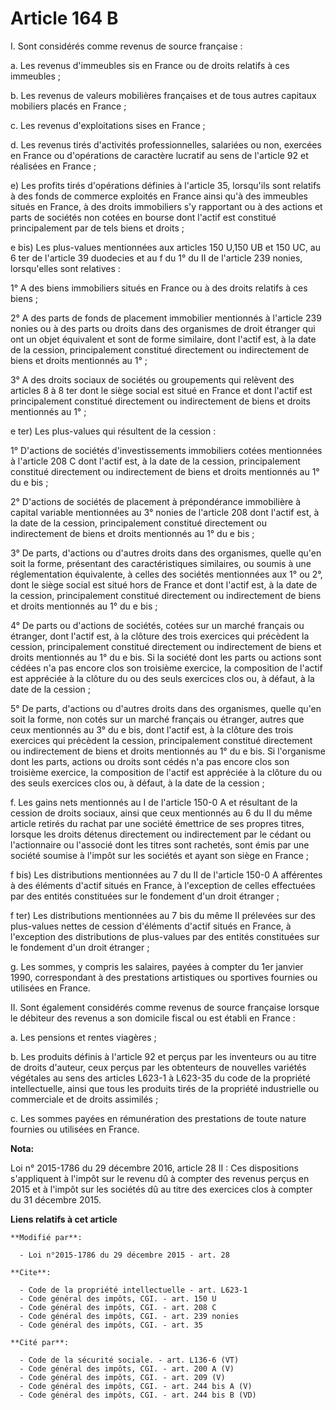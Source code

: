 # Article 164 B

I. Sont considérés comme revenus de source française : 

a. Les revenus d'immeubles sis en France ou de droits relatifs à ces immeubles ; 

b. Les revenus de valeurs mobilières françaises et de tous autres capitaux mobiliers placés en France ; 

c. Les revenus d'exploitations sises en France ; 

d. Les revenus tirés d'activités professionnelles, salariées ou non, exercées en France ou d'opérations de caractère lucratif
au sens de l'article 92 et réalisées en France ; 

e) Les profits tirés d'opérations définies à l'article 35, lorsqu'ils sont relatifs à des fonds de commerce exploités en
France ainsi qu'à des immeubles situés en France, à des droits immobiliers s'y rapportant ou à des actions et parts de
sociétés non cotées en bourse dont l'actif est constitué principalement par de tels biens et droits ; 

e bis) Les plus-values mentionnées aux articles 150 U,150 UB et 150 UC, au 6 ter de l'article 39 duodecies et au f du 1° du
II de l'article 239 nonies, lorsqu'elles sont relatives : 

1° A des biens immobiliers situés en France ou à des droits relatifs à ces biens ; 

2° A des parts de fonds de placement immobilier mentionnés à l'article 239 nonies ou à des parts ou droits dans des
organismes de droit étranger qui ont un objet équivalent et sont de forme similaire, dont l'actif est, à la date de la
cession, principalement constitué directement ou indirectement de biens et droits mentionnés au 1° ; 

3° A des droits sociaux de sociétés ou groupements qui relèvent des articles 8 à 8 ter dont le siège social est situé en
France et dont l'actif est principalement constitué directement ou indirectement de biens et droits mentionnés au 1° ; 

e ter) Les plus-values qui résultent de la cession : 

1° D'actions de sociétés d'investissements immobiliers cotées mentionnées à l'article 208 C dont l'actif est, à la date de la
cession, principalement constitué directement ou indirectement de biens et droits mentionnés au 1° du e bis ; 

2° D'actions de sociétés de placement à prépondérance immobilière à capital variable mentionnées au 3° nonies de l'article
208 dont l'actif est, à la date de la cession, principalement constitué directement ou indirectement de biens et droits
mentionnés au 1° du e bis ; 

3° De parts, d'actions ou d'autres droits dans des organismes, quelle qu'en soit la forme, présentant des caractéristiques
similaires, ou soumis à une réglementation équivalente, à celles des sociétés mentionnées aux 1° ou 2°, dont le siège social
est situé hors de France et dont l'actif est, à la date de la cession, principalement constitué directement ou indirectement
de biens et droits mentionnés au 1° du e bis ; 

4° De parts ou d'actions de sociétés, cotées sur un marché français ou étranger, dont l'actif est, à la clôture des trois
exercices qui précèdent la cession, principalement constitué directement ou indirectement de biens et droits mentionnés au 1°
du e bis. Si la société dont les parts ou actions sont cédées n'a pas encore clos son troisième exercice, la composition de
l'actif est appréciée à la clôture du ou des seuls exercices clos ou, à défaut, à la date de la cession ; 

5° De parts, d'actions ou d'autres droits dans des organismes, quelle qu'en soit la forme, non cotés sur un marché français
ou étranger, autres que ceux mentionnés au 3° du e bis, dont l'actif est, à la clôture des trois exercices qui précèdent la
cession, principalement constitué directement ou indirectement de biens et droits mentionnés au 1° du e bis. Si l'organisme
dont les parts, actions ou droits sont cédés n'a pas encore clos son troisième exercice, la composition de l'actif est
appréciée à la clôture du ou des seuls exercices clos ou, à défaut, à la date de la cession ; 

f. Les gains nets mentionnés au I de l'article 150-0 A et résultant de la cession de droits sociaux, ainsi que ceux
mentionnés au 6 du II du même article retirés du rachat par une société émettrice de ses propres titres, lorsque les droits
détenus directement ou indirectement par le cédant ou l'actionnaire ou l'associé dont les titres sont rachetés, sont émis par
une société soumise à l'impôt sur les sociétés et ayant son siège en France ; 

f bis) Les distributions mentionnées au 7 du II de l'article 150-0 A afférentes à des éléments d'actif situés en France, à
l'exception de celles effectuées par des entités constituées sur le fondement d'un droit étranger ; 

f ter) Les distributions mentionnées au 7 bis du même II prélevées sur des plus-values nettes de cession d'éléments d'actif
situés en France, à l'exception des distributions de plus-values par des entités constituées sur le fondement d'un droit
étranger ;

g. Les sommes, y compris les salaires, payées à compter du 1er janvier 1990, correspondant à des prestations artistiques ou
sportives fournies ou utilisées en France. 

II. Sont également considérés comme revenus de source française lorsque le débiteur des revenus a son domicile fiscal ou est
établi en France : 

a. Les pensions et rentes viagères ; 

b. Les produits définis à l'article 92 et perçus par les inventeurs ou au titre de droits d'auteur, ceux perçus par les
obtenteurs de nouvelles variétés végétales au sens des articles L623-1 à L623-35 du code de la propriété intellectuelle,
ainsi que tous les produits tirés de la propriété industrielle ou commerciale et de droits assimilés ; 

c. Les sommes payées en rémunération des prestations de toute nature fournies ou utilisées en France.

**Nota:**

Loi n° 2015-1786 du 29 décembre 2016, article 28 II : Ces dispositions s'appliquent à l'impôt sur le revenu dû à compter des
revenus perçus en 2015 et à l'impôt sur les sociétés dû au titre des exercices clos à compter du 31 décembre 2015.

**Liens relatifs à cet article**

	**Modifié par**:

	  - Loi n°2015-1786 du 29 décembre 2015 - art. 28

	**Cite**:

	  - Code de la propriété intellectuelle - art. L623-1
	  - Code général des impôts, CGI. - art. 150 U
	  - Code général des impôts, CGI. - art. 208 C
	  - Code général des impôts, CGI. - art. 239 nonies
	  - Code général des impôts, CGI. - art. 35

	**Cité par**:

	  - Code de la sécurité sociale. - art. L136-6 (VT)
	  - Code général des impôts, CGI. - art. 200 A (V)
	  - Code général des impôts, CGI. - art. 209 (V)
	  - Code général des impôts, CGI. - art. 244 bis A (V)
	  - Code général des impôts, CGI. - art. 244 bis B (VD)
